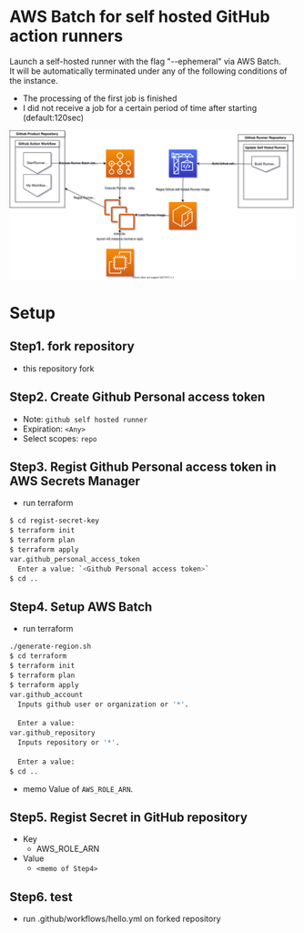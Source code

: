 # AWS Batch for self hosted GitHub action runners

Launch a self-hosted runner with the flag "--ephemeral" via AWS Batch.  
It will be automatically terminated under any of the following conditions of the instance.

- The processing of the first job is finished
- I did not receive a job for a certain period of time after starting (default:120sec)

![Configuration Diagram](ConfigurationDiagram.drawio.svg)
# Setup

## Step1. fork repository

- this repository fork

## Step2. Create Github Personal access token

- Note: `github self hosted runner`
- Expiration: `<Any>`
- Select scopes: `repo`

## Step3. Regist Github Personal access token in AWS Secrets Manager

- run terraform

```bash
$ cd regist-secret-key
$ terraform init
$ terraform plan
$ terraform apply
var.github_personal_access_token
  Enter a value: `<Github Personal access token>`
$ cd ..
```

## Step4. Setup AWS Batch

- run terraform

```bash
./generate-region.sh
$ cd terraform
$ terraform init
$ terraform plan
$ terraform apply
var.github_account
  Inputs github user or organization or '*'.

  Enter a value: 
var.github_repository
  Inputs repository or '*'.

  Enter a value: 
$ cd ..
```

- memo Value of `AWS_ROLE_ARN`.

## Step5. Regist Secret in GitHub repository

- Key
  - AWS_ROLE_ARN
- Value
  - `<memo of Step4>`

## Step6. test

- run .github/workflows/hello.yml on forked repository
